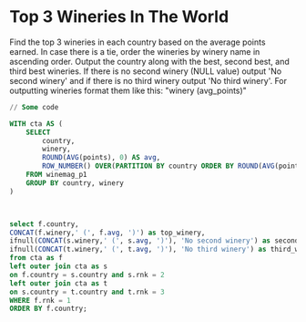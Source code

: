 # Top 3 Wineries In The World

Find the top 3 wineries in each country based on the average points earned. In case there is a tie, order the wineries by winery name in ascending order. Output the country along with the best, second best, and third best wineries. If there is no second winery (NULL value) output 'No second winery' and if there is no third winery output 'No third winery'. For outputting wineries format them like this: "winery (avg\_points)"

```sql
// Some code

WITH cta AS (
    SELECT 
        country,
        winery,
        ROUND(AVG(points), 0) AS avg,
        ROW_NUMBER() OVER(PARTITION BY country ORDER BY ROUND(AVG(points), 0) DESC, winery) AS rnk
    FROM winemag_p1
    GROUP BY country, winery
)



select f.country,
CONCAT(f.winery,' (', f.avg, ')') as top_winery,
ifnull(CONCAT(s.winery,' (', s.avg, ')'), 'No second winery') as second_winery, 
ifnull(CONCAT(t.winery,' (', t.avg, ')'), 'No third winery') as third_winery
from cta as f 
left outer join cta as s 
on f.country = s.country and s.rnk = 2
left outer join cta as t
on s.country = t.country and t.rnk = 3
WHERE f.rnk = 1
ORDER BY f.country;



```
